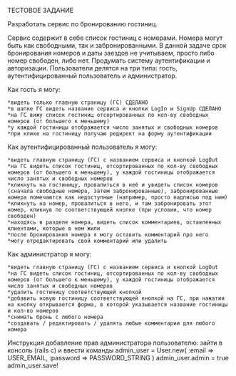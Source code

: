 ТЕСТОВОЕ ЗАДАНИЕ 

Разработать сервис по бронированию гостиниц.

Сервис содержит в себе список гостиниц с номерами. Номера могут быть как свободными, так и забронированными. В данной задаче срок бронирования номеров и даты заездов не учитываем, просто либо номер свободен, либо нет. 
Продумать систему аутентификации и авторизации. Пользователи делятся на три типа: гость, аутентифицированный пользователь и администратор.


Как гость я могу:

    *видеть только главную страницу (ГС) СДЕЛАНО
    *в шапке ГС видеть название сервиса и кнопки LogIn и SignUp СДЕЛАНО
    *на ГС вижу список гостиниц отсортированных по кол-ву свободных номеров (от большего к меньшему)
    *у каждой гостиницы отображается число занятых и свободных номеров
    *при клике на гостиницу получаю редирект на форму аутентификации


Как аутентифицированный пользователь я могу:

    *видеть главную страницу (ГС) с названием сервиса и кнопкой LogOut
    *на ГС видеть список гостиниц, отсортированных по кол-ву свободных номеров (от большего к меньшему), у каждой гостиницы отображается число занятых и свободных номеров
    *кликнуть на гостиницу, провалиться в неё и увидеть список номеров (cначала свободные номера, затем забронированные), забронированные номера помечаются как недоступные (например, просто надписью под ним)
    *кликнуть на номер, провалиться в него, и там забронировать этот номер, кликнув по соответствующей кнопке (при условии, что номер свободен)
    *находясь в разделе номера, видеть список комментариев, оставленных клиентами, которые в нем жили
    *после бронирования номера я могу оставить комментарий про него
    *могу отредактировать свой комментарий или удалить


Как администратор я могу:

    *видеть главную страницу (ГС) с названием сервиса и кнопкой LogOut
    *на ГС видеть список гостиниц, отсортированных по кол-ву свободных номеров (от большего к меньшему), у каждой гостиницы отображается число занятых и свободных номеров
    *удалить гостиницу соответствующей кнопкой
    *добавить новую гостиницу соответствующей кнопкой на ГС, при нажатии на кнопку открывается форма, в которой указывается название гостиницы и кол-во номеров
    *снимать бронь с любого номера
    *создавать / редактировать / удалять любые комментарии для любого номера


Инструкция добавление прав администратора пользователю:
зайти в консоль (rails c) и ввести команды
admin_user = User.new( :email => USER_EMAIL, :password => PASSWORD_STRING )
admin_user.admin = true
admin_user.save!